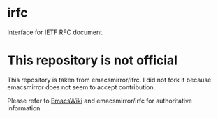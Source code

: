 irfc
====

Interface for IETF RFC document.

This repository is not official
==
This repository is taken from emacsmirror/ifrc.
I did not fork it because emacsmirror does not seem to accept contribution.

Please refer to [EmacsWiki](http://www.emacswiki.org/emacs/Irfc) and emacsmirror/irfc for authoritative information.

